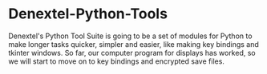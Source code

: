 # Denextel-Python-Tools

Denextel's Python Tool Suite is going to be a set of modules for Python to make longer tasks quicker, simpler and easier, like making key bindings and tkinter windows.
So far, our computer program for displays has worked, so we will start to move on to key bindings and encrypted save files.

